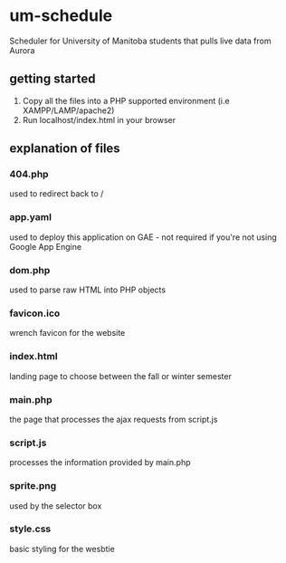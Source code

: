 # um-schedule
Scheduler for University of Manitoba students that pulls live data from Aurora

## getting started

1. Copy all the files into a PHP supported environment (i.e XAMPP/LAMP/apache2)
2. Run localhost/index.html in your browser

## explanation of files

### 404.php
used to redirect back to /
    
### app.yaml
used to deploy this application on GAE - not required if you're not using Google App Engine

### dom.php
used to parse raw HTML into PHP objects

### favicon.ico
wrench favicon for the website

### index.html
landing page to choose between the fall or winter semester

### main.php
the page that processes the ajax requests from script.js

### script.js
processes the information provided by main.php

### sprite.png
used by the selector box

### style.css
basic styling for the wesbtie
